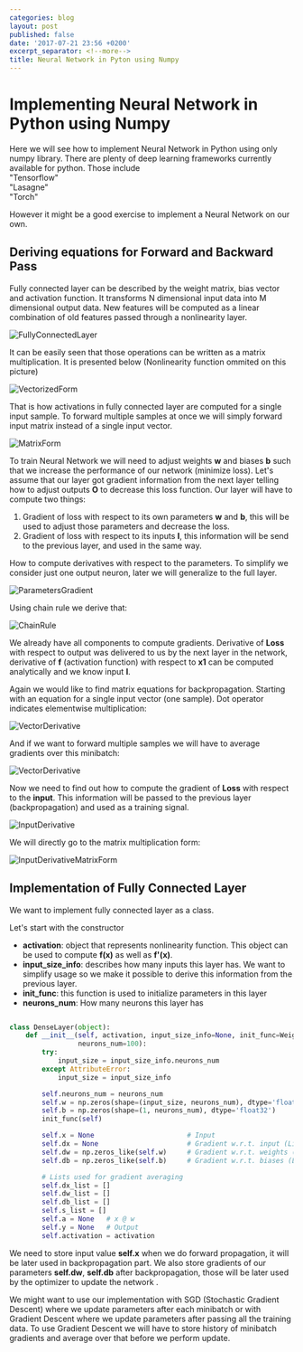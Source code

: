 ```yaml
---
categories: blog
layout: post
published: false
date: '2017-07-21 23:56 +0200'
excerpt_separator: <!--more-->
title: Neural Network in Pyton using Numpy
---
```

# Implementing Neural Network in Python using Numpy

Here we will see how to implement Neural Network in Python using only numpy library. 
There are plenty of deep learning frameworks currently available for python. Those include  
"Tensorflow"  
"Lasagne"  
"Torch"  

However it might be a good exercise to implement a Neural Network on our own.

## Deriving equations for Forward and Backward Pass

Fully connected layer can be described by the weight matrix, bias vector and activation function. It transforms N dimensional input data into M dimensional output data. New features will be computed as a linear combination of old features passed through a nonlinearity layer.

![FullyConnectedLayer](/assets/img/NeuralNetworkNumpy/Network.png)

It can be easily seen that those operations can be written as a matrix multiplication. It is presented below (Nonlinearity function ommited on this picture)

![VectorizedForm](/assets/img/NeuralNetworkNumpy/ForwardVector.png)

That is how activations in fully connected layer are computed for a single input sample. To forward multiple samples at once we will simply forward input matrix instead of a single input vector.

![MatrixForm](/assets/img/NeuralNetworkNumpy/ForwardMatrix.png)

To train Neural Network we will need to adjust weights **w** and biases **b** such that we increase the performance of our network (minimize loss). Let's assume that our layer got gradient information from the next layer telling how to adjust outputs **O** to decrease this loss function. Our layer will have to compute two things:
1. Gradient of loss with respect to its own parameters **w** and **b**, this will be used to adjust those parameters and decrease the loss.
2. Gradient of loss with respect to its inputs **I**, this information will be send to the previous layer, and used in the same way.

How to compute derivatives with respect to the parameters. To simplify we consider just one output neuron, later we will generalize to the full layer.

![ParametersGradient](/assets/img/NeuralNetworkNumpy/ParamDerivatives.png)

Using chain rule we derive that:

![ChainRule](/assets/img/NeuralNetworkNumpy/ChainRule.png)

We already have all components to compute gradients. Derivative of **Loss** with respect to output was delivered to us by the next layer in the network, derivative of **f** (activation function) with respect to **x1** can be computed analytically and we know input **I**.

Again we would like to find matrix equations for backpropagation. Starting with an equation for a single input vector (one sample). Dot operator indicates elementwise multiplication:


![VectorDerivative](/assets/img/NeuralNetworkNumpy/ParamVectorGrad.png)

And if we want to forward multiple samples we will have to average gradients over this minibatch:

![VectorDerivative](/assets/img/NeuralNetworkNumpy/ParamMatrixGrad.png)

Now we need to find out how to compute the gradient of **Loss** with respect to the **input**. This information will be passed to the previous layer (backpropagation) and used as a training signal.


![InputDerivative](/assets/img/NeuralNetworkNumpy/InputGradDerivation.png)

We will directly go to the matrix multiplication form:

![InputDerivativeMatrixForm](/assets/img/NeuralNetworkNumpy/InputMatrixGrad.png)


## Implementation of Fully Connected Layer

We want to implement fully connected layer as a class.

Let's start with the constructor 

- **activation**: object that represents nonlinearity function. This object can be used to compute **f(x)** as well as **f'(x)**. 
- **input_size_info**: describes how many inputs this layer has. We want to simplify usage so we make it possible to derive this information from the previous layer.
- **init_func**: this function is used to initialize parameters in this layer
- **neurons_num**: How many neurons this layer has

```python

class DenseLayer(object):
    def __init__(self, activation, input_size_info=None, init_func=WeightInit.xavier_init_gauss,
                 neurons_num=100):
        try:
            input_size = input_size_info.neurons_num
        except AttributeError:
            input_size = input_size_info

        self.neurons_num = neurons_num
        self.w = np.zeros(shape=(input_size, neurons_num), dtype='float32')
        self.b = np.zeros(shape=(1, neurons_num), dtype='float32')
        init_func(self)

        self.x = None                       # Input
        self.dx = None                      # Gradient w.r.t. input (List for data chunks)
        self.dw = np.zeros_like(self.w)     # Gradient w.r.t. weights (List for data chunks)
        self.db = np.zeros_like(self.b)     # Gradient w.r.t. biases (List for data chunks)

        # Lists used for gradient averaging
        self.dx_list = []
        self.dw_list = []
        self.db_list = []
        self.s_list = []
        self.a = None   # x @ w
        self.y = None   # Output
        self.activation = activation

```

We need to store input value **self.x** when we do forward propagation, it will be later used in backpropagation part. We also store gradients of our parameters **self.dw**, **self.db** after backpropagation,  those will be later used by the optimizer to update the network . 

We might want to use our implementation with SGD (Stochastic Gradient Descent) where we update parameters after each minibatch or with Gradient Descent where we update parameters after passing all the training data. To use Gradient Descent we will have to store history of minibatch gradients and average over that before we perform update.
